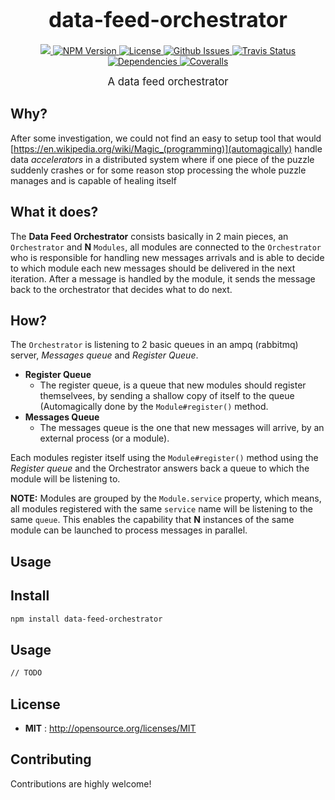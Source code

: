 <big><h1 align="center">data-feed-orchestrator</h1></big>

<p align="center">
  <a href="https://www.codacy.com/app/Notastica/data-feed-orchestrator?utm_source=github.com&amp;utm_medium=referral&amp;utm_content=Notastica/data-feed-orchestrator&amp;utm_campaign=Badge_Grade">
    <img src="https://api.codacy.com/project/badge/Grade/a22cdb0e4712418d898e301da3f92bbf"/>
  </a>
  <a href="https://npmjs.org/package/data-feed-orchestrator">
    <img src="https://img.shields.io/npm/v/data-feed-orchestrator.svg" alt="NPM Version">
  </a>

  <a href="http://opensource.org/licenses/MIT">
    <img src="https://img.shields.io/npm/l/data-feed-orchestrator.svg" alt="License">
  </a>

  <a href="https://github.com/Notastica/data-feed-orchestrator/issues">
    <img src="https://img.shields.io/github/issues/Notastica/data-feed-orchestrator.svg" alt="Github Issues">
  </a>

  
  <a href="https://travis-ci.org/Notastica/data-feed-orchestrator">
    <img src="https://img.shields.io/travis/Notastica/data-feed-orchestrator.svg" alt="Travis Status">
  </a>
  
  <a href="https://david-dm.org/Notastica/data-feed-orchestrator">
    <img src="https://david-dm.org/Notastica/data-feed-orchestrator.svg" alt="Dependencies">
  </a>
  
  <a href="https://coveralls.io/github/Notastica/data-feed-orchestrator">
    <img src="https://img.shields.io/coveralls/Notastica/data-feed-orchestrator.svg" alt="Coveralls">
  </a>
  

  
</p>

<p align="center"><big>
A data feed orchestrator
</big></p>

## Why?

  After some investigation, we could not find an easy to setup tool that would [https://en.wikipedia.org/wiki/Magic_(programming)](automagically) handle data _accelerators_ in a distributed system
  where if one piece of the puzzle suddenly crashes or for some reason stop processing the whole puzzle manages and is capable of healing itself 

## What it does?

  The __Data Feed Orchestrator__ consists basically in 2 main pieces, an `Orchestrator` and __N__ `Modules`, all modules are connected to the `Orchestrator` who is responsible for handling new messages arrivals
   and is able to decide to which module each new messages should be delivered in the next iteration.
   After a message is handled by the module, it sends the message back to the orchestrator that decides what to do next.
   
## How?
  
  The `Orchestrator` is listening to 2 basic queues in an ampq (rabbitmq) server, _Messages queue_ and _Register Queue_.
  
  - __Register Queue__
    - The register queue, is a queue that new modules should register themselvees, by sending a shallow copy of itself to the queue (Automagically done by the `Module#register()` method.
  - __Messages Queue__
    - The messages queue is the one that new messages will arrive, by an external process (or a module).
  
  Each modules register itself using the `Module#register()` method using the _Register queue_ and the Orchestrator answers back a queue to which the module will be listening to.
  
  __NOTE:__ Modules are grouped by the `Module.service` property, which means, all modules registered with the same `service` name will be listening to the same `queue`. 
    This enables the capability that __N__ instances of the same module can be launched to process messages in parallel.
    
   
   

## Usage

## Install

```sh
npm install data-feed-orchestrator
```

## Usage

```sh
// TODO
```
## License

- **MIT** : http://opensource.org/licenses/MIT

## Contributing

Contributions are highly welcome!
